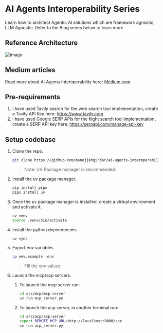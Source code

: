 # AI Agents Interoperability Series
Learn how to architect Agentic AI solutions which are framework agnostic, LLM Agnostic. Refer to the Blog series below to learn more

## Reference Architecture

![image](https://github.com/user-attachments/assets/15f1d121-77d3-4937-a394-9ee9c87af1a8)

## Medium articles

Read more about AI Agents Interoperability here: [Medium.com](https://medium.com/@manojjahgirdar/list/ai-agents-interoperability-607c343d3b1c)

## Pre-requirements

1. I have used Tavily search for the web search tool implementation, create a Tavily API Key here: <https://www.tavily.com>
2. I have used Google SERP APIs for the flight search tool implementation, create a SERP API key here: <https://serpapi.com/manage-api-key>

## Setup codebase

1. Clone the repo.
   ```bash
   git clone https://github.com/manojjahgirdar/ai-agents-interoperability.git
   ```
   > Note: UV Package manager is recommended.
   
1. Install the uv package manager.
   ```bash
   pip install pipx
   pipx install uv
   ```
   
1. Once the uv package manager is installed, create a virtual environment and activate it.
   ```bash
   uv venv
   source .venv/bin/activate
   ```
   
1. Install the python dependencies.
   ```bash
   uv sync
   ```
   
 1. Export env variables
    ```bash
    cp env.example .env
    ```
    >Fill the env values

1. Launch the mcp/acp servers.
   1. To launch the mcp server run:
      ```bash
      cd src/mcp/mcp-server
      uv run mcp_server.py
      ```
   1. To launch the acp server, in another terminal run:
      ```bash
      cd src/acp/acp-server
      export REMOTE_MCP_URL=http://localhost:8000/sse
      uv run acp_server.py
      ```
